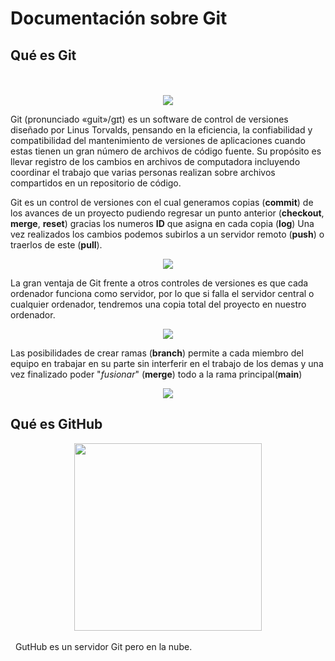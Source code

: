 # Documentación sobre Git

## Qué es Git
<br/>
&nbsp;
<center><img src="https://upload.wikimedia.org/wikipedia/commons/thumb/e/e0/Git-logo.svg/640px-Git-logo.svg.png"></center>

Git (pronunciado «guit»/gɪt) es un software de control de versiones diseñado por Linus Torvalds, pensando en la eficiencia, la confiabilidad y compatibilidad del mantenimiento de versiones de aplicaciones cuando estas tienen un gran número de archivos de código fuente. Su propósito es llevar registro de los cambios en archivos de computadora incluyendo coordinar el trabajo que varias personas realizan sobre archivos compartidos en un repositorio de código.

Git es un control de versiones con el cual generamos copias (**commit**) de los avances de un proyecto pudiendo regresar un punto anterior (**checkout**, **merge**, **reset**) gracias los numeros **ID** que asigna en cada copia (**log**) Una vez realizados los cambios podemos subirlos a un servidor remoto (**push**) o traerlos de este (**pull**).


<center><img src="https://dc722jrlp2zu8.cloudfront.net/media/cache/7b/58/7b584c544aa32c8d560bb8f3658a9595.webp"></center>

La gran ventaja de Git frente a otros controles de versiones es que cada ordenador funciona como servidor, por lo que si falla el servidor central o cualquier ordenador, tendremos una copia total del proyecto en nuestro ordenador.

<center><img src="https://dc722jrlp2zu8.cloudfront.net/media/cache/67/3a/673a2e3d3ec459f668211dc744d75848.webp"></center>

Las posibilidades de crear ramas (**branch**) permite a cada miembro del equipo en trabajar en su parte sin interferir en el trabajo de los demas y una vez finalizado poder "*fusionar*" (**merge**) todo a la rama principal(**main**)
<center><img src="https://i.stack.imgur.com/83JeN.png"></center>

## Qué es GitHub
<center><img src="https://icones.pro/wp-content/uploads/2021/06/icone-github-noir.png" width="300"></center>
<br/>
&nbsp;
GutHub es un servidor Git pero en la nube.

